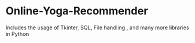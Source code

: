 # Online-Yoga-Recommender
Includes the usage of Tkinter, SQL, File handling , and many more libraries in Python
